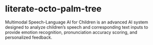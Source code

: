 # literate-octo-palm-tree
Multimodal Speech-Language AI for Children is an advanced AI system designed to analyze children’s speech and corresponding text inputs to provide emotion recognition, pronunciation accuracy scoring, and personalized feedback.
